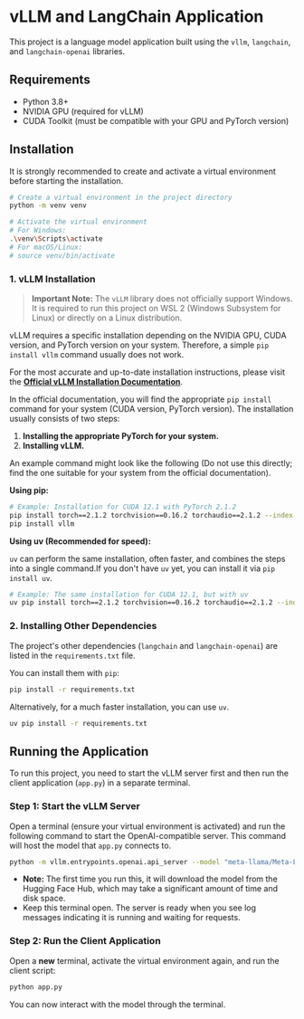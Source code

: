 # vLLM and LangChain Application

This project is a language model application built using the `vllm`, `langchain`, and `langchain-openai` libraries.

## Requirements

*   Python 3.8+
*   NVIDIA GPU (required for vLLM)
*   CUDA Toolkit (must be compatible with your GPU and PyTorch version)

## Installation

It is strongly recommended to create and activate a virtual environment before starting the installation.

```bash
# Create a virtual environment in the project directory
python -m venv venv

# Activate the virtual environment
# For Windows:
.\venv\Scripts\activate
# For macOS/Linux:
# source venv/bin/activate
```

### 1. vLLM Installation

> **Important Note:** The `vLLM` library does not officially support Windows. It is required to run this project on WSL 2 (Windows Subsystem for Linux) or directly on a Linux distribution.

vLLM requires a specific installation depending on the NVIDIA GPU, CUDA version, and PyTorch version on your system. Therefore, a simple `pip install vllm` command usually does not work.

For the most accurate and up-to-date installation instructions, please visit the **[Official vLLM Installation Documentation](https://docs.vllm.ai/en/latest/getting_started/installation.html)**.

In the official documentation, you will find the appropriate `pip install` command for your system (CUDA version, PyTorch version). The installation usually consists of two steps:

1.  **Installing the appropriate PyTorch for your system.**
2.  **Installing vLLM.**

An example command might look like the following (Do not use this directly; find the one suitable for your system from the official documentation).

**Using pip:**
```bash
# Example: Installation for CUDA 12.1 with PyTorch 2.1.2
pip install torch==2.1.2 torchvision==0.16.2 torchaudio==2.1.2 --index-url https://download.pytorch.org/whl/cu121
pip install vllm
```

**Using uv (Recommended for speed):**

`uv` can perform the same installation, often faster, and combines the steps into a single command.If you don't have `uv` yet, you can install it via `pip install uv`.
```bash
# Example: The same installation for CUDA 12.1, but with uv
uv pip install torch==2.1.2 torchvision==0.16.2 torchaudio==2.1.2 --index-url https://download.pytorch.org/whl/cu121 vllm
```

### 2. Installing Other Dependencies

The project's other dependencies (`langchain` and `langchain-openai`) are listed in the `requirements.txt` file.

You can install them with `pip`:
```bash
pip install -r requirements.txt
```

Alternatively, for a much faster installation, you can use `uv`. 
```bash
uv pip install -r requirements.txt
```

## Running the Application

To run this project, you need to start the vLLM server first and then run the client application (`app.py`) in a separate terminal.

### Step 1: Start the vLLM Server

Open a terminal (ensure your virtual environment is activated) and run the following command to start the OpenAI-compatible server. This command will host the model that `app.py` connects to.

```bash
python -m vllm.entrypoints.openai.api_server --model "meta-llama/Meta-Llama-3-8B-Instruct"
```

- **Note:** The first time you run this, it will download the model from the Hugging Face Hub, which may take a significant amount of time and disk space.
- Keep this terminal open. The server is ready when you see log messages indicating it is running and waiting for requests.

### Step 2: Run the Client Application

Open a **new** terminal, activate the virtual environment again, and run the client script:

```bash
python app.py
```

You can now interact with the model through the terminal.
